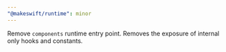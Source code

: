 ```yaml
---
"@makeswift/runtime": minor
---
```


Remove `components` runtime entry point. Removes the exposure of internal only hooks and constants.
